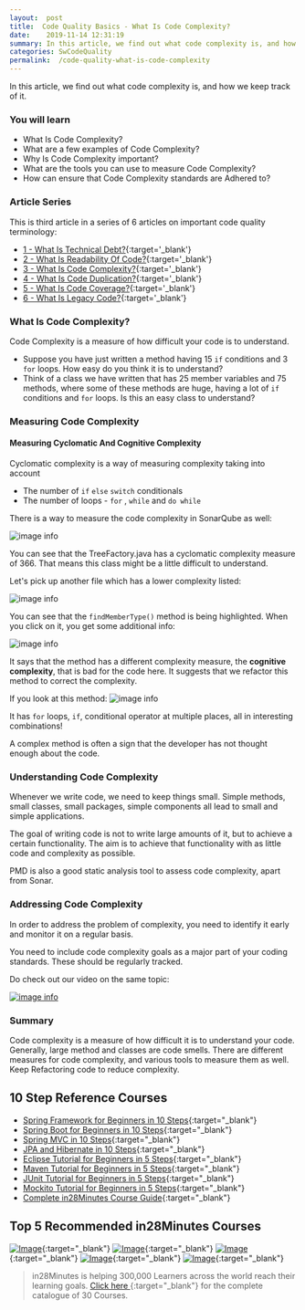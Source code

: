 ```yaml
---
layout:  post
title:  Code Quality Basics - What Is Code Complexity?
date:    2019-11-14 12:31:19
summary: In this article, we find out what code complexity is, and how we keep track of it.
categories: SwCodeQuality
permalink:  /code-quality-what-is-code-complexity
---
```


In this article, we find out what code complexity is, and how we keep track of it.

### You will learn
- What Is Code Complexity?
- What are a few examples of Code Complexity?
- Why Is Code Complexity important?
- What are the tools you can use to measure Code Complexity?
- How can ensure that Code Complexity standards are Adhered to?

### Article Series

This is third article in a series of 6 articles on important code quality terminology:
- [1 - What Is Technical Debt?](/introduction-to-technical-debt){:target='_blank'}
- [2 - What Is Readability Of Code?](/code-quality-basics-introduction-to-readability-of-code){:target='_blank'}
- [3 - What Is Code Complexity?](/code-quality-what-is-code-complexity){:target='_blank'}
- [4 - What Is Code Duplication?](/code-quality-what-is-code-duplication){:target='_blank'}
- [5 - What Is Code Coverage?](/code-quality-what-is-code-coverage){:target='_blank'}
- [6 - What Is Legacy Code?](/introduction-to-legacy-code){:target='_blank'}


### What Is Code Complexity?

Code Complexity is a measure of how difficult your code is to understand. 

* Suppose you have just written a method having 15 ```if``` conditions and 3 ```for``` loops. How easy do you think it is to understand? 
* Think of a class we have written that has 25 member variables and 75 methods, where some of these methods are huge, having a lot of ```if``` conditions and ```for``` loops. Is this an easy class to understand?

### Measuring Code Complexity

#### Measuring Cyclomatic And Cognitive Complexity

Cyclomatic complexity is a way of measuring complexity taking into account
* The number of ```if``` ```else``` ```switch``` conditionals
* The number of loops - ```for``` , ```while``` and ```do while``` 

There is a way to measure the code complexity in SonarQube as well:

![image info](images/Capture-075-02.png)

You can see that the TreeFactory.java has a cyclomatic complexity measure of 366. That means this class might be a little difficult to understand. 

Let's pick up another file which has a lower complexity listed:

![image info](images/Capture-075-03.png)

You can see that the ```findMemberType()``` method is being highlighted. When you click on it, you get some additional info:

![image info](images/Capture-075-04.png)

It says that the method has a different complexity measure, the **cognitive complexity**, that is bad for the code here. It suggests that we refactor this method to correct the complexity. 

If you look at this method:
![image info](images/Capture-075-05.png)

It has ```for``` loops, ```if```, conditional operator at multiple places, all in interesting combinations! 

A complex method is often a sign that the developer has not thought enough about the code.   

### Understanding Code Complexity

Whenever we write code, we need to keep things small. Simple methods, small classes, small packages, simple components all lead to small and simple applications. 

The goal of writing code is not to write large amounts of it, but to achieve a certain functionality. The aim is to achieve that functionality with as little code and complexity as possible. 

PMD is also a good static analysis tool to assess code complexity, apart from Sonar.

### Addressing Code Complexity

In order to address the problem of complexity, you need to identify it early and monitor it on a regular basis.

You need to include code complexity goals as a major part of your coding standards. These should be regularly tracked.

Do check out our video on the same topic:

[![image info](images/Capture-075-01.png)](https://www.youtube.com/watch?v=cE44izR3A5E)

### Summary

Code complexity is a measure of how difficult it is to understand your code. Generally, large method and classes are code smells. There are different measures for code complexity, and various tools to measure them as well. Keep Refactoring code to reduce complexity.


## 10 Step Reference Courses

- [Spring Framework for Beginners in 10 Steps](https://courses.in28minutes.com/p/spring-framework-for-beginners){:target="_blank"}
- [Spring Boot for Beginners in 10 Steps](https://courses.in28minutes.com/p/spring-boot-for-beginners-in-10-steps){:target="_blank"}
- [Spring MVC in 10 Steps](https://www.youtube.com/watch?v=BjNhGaZDr0Y){:target="_blank"}
- [JPA and Hibernate in 10 Steps](https://courses.in28minutes.com/p/jpa-and-hibernate-tutorial-for-beginners-with-spring-boot){:target="_blank"}
- [Eclipse Tutorial for Beginners in 5 Steps](https://courses.in28minutes.com/p/eclipse-tutorial-for-beginners){:target="_blank"}
- [Maven Tutorial for Beginners in 5 Steps](https://courses.in28minutes.com/p/maven-tutorial-for-beginners-in-5-steps){:target="_blank"}
- [JUnit Tutorial for Beginners in 5 Steps](https://courses.in28minutes.com/p/junit-tutorial-for-beginners){:target="_blank"}
- [Mockito Tutorial for Beginners in 5 Steps](https://courses.in28minutes.com/p/mockito-for-beginner-in-5-steps){:target="_blank"}
- [Complete in28Minutes Course Guide](https://courses.in28minutes.com/p/in28minutes-course-guide){:target="_blank"}

## Top 5 Recommended in28Minutes Courses
[![Image](/images/Course-Go-Full-Stack-With-Spring-Boot-and-React.png "Go Full Stack with Spring Boot and React")](https://www.udemy.com/course/full-stack-application-with-spring-boot-and-react/?couponCode=OCTOBER-2019){:target="_blank"}
[![Image](/images/Course-Master-Microservices-with-Spring-Boot-and-Spring-Cloud.png "Master Microservices with Spring Boot and Spring Cloud")](https://www.udemy.com/course/microservices-with-spring-boot-and-spring-cloud/?couponCode=OCTOBER-2019){:target="_blank"}
[![Image](/images/Course-Spring-Framework-Master-Class---Beginner-to-Expert.png "Spring Master Class - Beginner to Expert")](https://www.udemy.com/course/spring-tutorial-for-beginners/?couponCode=OCTOBER-2019){:target="_blank"}
[![Image](/images/Course-KubernetesCrashCourse.png "Kubernetes Crash Course for Java Spring Boot Developers")](https://www.udemy.com/course/kubernetes-crash-course-for-java-developers/?couponCode=OCTOBER-2019){:target="_blank"}
[![Image](/images/Course-DockerCrashCourseForJavaSpringBootDevelopers.png "Docker Crash Course for Java Spring Boot Developers")](https://www.udemy.com/course/docker-course-with-java-and-spring-boot-for-beginners/?couponCode=OCTOBER-2019){:target="_blank"}

> in28Minutes is helping 300,000 Learners across the world reach their learning goals. [Click here ](https://github.com/in28minutes/learn#aws-and-cloud-courses){:target="_blank"} for the complete catalogue of 30 Courses.


